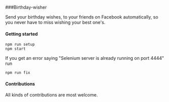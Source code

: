 ###Birthday-wisher

Send your birthday wishes, to your friends on Facebook automatically, so you never have to miss wishing
your best one's.

#### Getting started

    npm run setup
    npm start
    
If you get an error saying "Selenium server is already running on port 4444"
run 

    npm run fix

#### Contributions

All kinds of contributions are most welcome.
